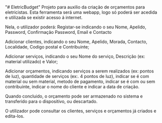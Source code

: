 "# EletricBudget" 
Projeto para auxilio da criação de orçamentos para eletricistas.
Esta ferramenta será uma webapp, logo só poderá ser acedida e utilizada se existir acesso á internet.

Nela, o utilizador poderá:
  Registar-se indicando o seu Nome, Apelido, Password, Confirmação Password, Email e Contacto 

  Adicionar clientes, indicando o seu Nome, Apelido, Morada, Contacto, Localidade, Codigo postal e Contribuinte;

  Adicionar serviços, indicando o seu Nome do serviço, Descrição (ex: material utilizado) e Valor; 

  Adicionar orçamentos, indicando serviços a serem realizados (ex: pontos de luz), quantidade de serviços (ex:. 4 pontos de luz), indicar se é com material ou sem material, metodo de pagamento, indicar se é com ou sem contribuinte, indicar o nome do cliente e indicar a data de criação.

Quando concluido, o orçamento pode ser armazenado no sistema e transferido para o dispositivo, ou descartado.

O utilizador pode consultar os clientes, serviços e orçamentos já criados e edita-los.
